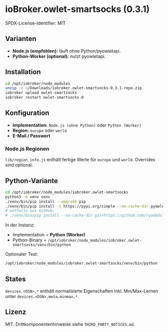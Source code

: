 # ioBroker.owlet-smartsocks (0.3.1)
SPDX-License-Identifier: MIT

## Varianten
- **Node.js (empfohlen):** läuft ohne Python/pyowletapi.
- **Python-Worker (optional):** nutzt pyowletapi.

## Installation
```bash
cd /opt/iobroker/node_modules
unzip -o ~/Downloads/iobroker.owlet-smartsocks-0.3.1-repo.zip
iobroker upload owlet-smartsocks
iobroker restart owlet-smartsocks.0
```

## Konfiguration
- **Implementation:** `Node.js (ohne Python)` oder `Python (Worker)`
- **Region:** `europe` oder `world`
- **E-Mail / Passwort**

### Node.js Regionen
`lib/region_info.js` enthält fertige Werte für `europe` und `world`. Overrides sind optional.

## Python-Variante
```bash
cd /opt/iobroker/node_modules/iobroker.owlet-smartsocks
python3 -m venv venv
./venv/bin/pip install --upgrade pip
./venv/bin/pip install -i https://pypi.org/simple --no-cache-dir pyowletapi aiohttp
# notfalls aus GitHub:
# ./venv/bin/pip install --no-cache-dir git+https://github.com/ryanbdclark/pyowletapi.git
```
In der Instanz:
- Implementation = **Python (Worker)**
- Python-Binary = `/opt/iobroker/node_modules/iobroker.owlet-smartsocks/venv/bin/python`

Optionaler Test:
```bash
/opt/iobroker/node_modules/iobroker.owlet-smartsocks/venv/bin/python   /opt/iobroker/node_modules/iobroker.owlet-smartsocks/lib/owlet_worker.py   --email "<mail>" --password "<pass>" --region europe --debug
```

## States
`devices.<DSN>.*` enthält normalisierte Eigenschaften inkl. Min/Max-Lernen unter `devices.<DSN>.meta.minmax.*`.

## Lizenz
MIT. Drittkomponentenhinweise siehe `THIRD_PARTY_NOTICES.md`.
